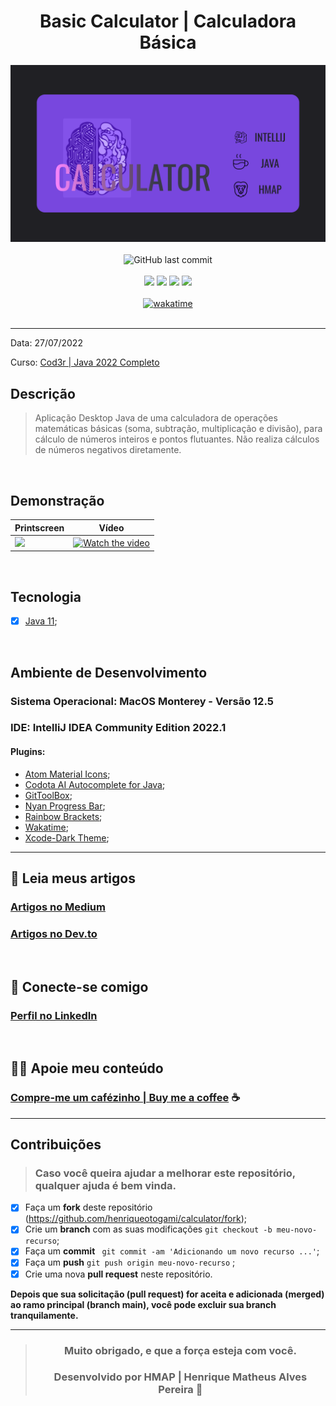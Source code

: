<div align="center">

# Basic Calculator | Calculadora Básica

<img width="auto" src="https://github.com/henriqueotogami/calculator/blob/main/calculator.png?raw=true">
<br>
<br>
<div align="center">
<img alt="GitHub last commit" src="https://img.shields.io/github/last-commit/henriqueotogami/calculator">
</div>
<br>
<img src="https://img.shields.io/github/issues/henriqueotogami/calculator">
<img src="https://img.shields.io/github/forks/henriqueotogami/calculator">
<img src="https://img.shields.io/github/stars/henriqueotogami/calculator">
<img src="https://img.shields.io/github/license/henriqueotogami/calculator">
</div>
<br>
<div align=center>
<a href="https://wakatime.com/badge/user/1e53636e-c916-4d50-9ce1-f3ac75a883e3/project/450f1106-c350-4299-b27b-957bde617d8e"><img src="https://wakatime.com/badge/user/1e53636e-c916-4d50-9ce1-f3ac75a883e3/project/450f1106-c350-4299-b27b-957bde617d8e.svg" alt="wakatime"></a>
</div>
<br>
<hr>

Data: 27/07/2022

Curso: [Cod3r | Java 2022 Completo](https://www.udemy.com/course/fundamentos-de-programacao-com-java/)

## Descrição

> Aplicação Desktop Java de uma calculadora de operações matemáticas básicas (soma, subtração, multiplicação e divisão), para cálculo de números inteiros e pontos flutuantes. 
> Não realiza cálculos de números negativos diretamente.

<br>

## Demonstração

| Printscreen | Vídeo |
| ----------- | ----- |
| <img src="https://github.com/henriqueotogami/calculator/blob/main/src/br/com/otogamidev/img/otogami-dev-Java-desktop-calculator.png?raw=true"> | [![Watch the video](https://img.youtube.com/vi/cWrxBB0KVMg/maxresdefault.jpg)](https://youtu.be/cWrxBB0KVMg) |

<br>

## Tecnologia

- [x] [Java 11](https://www.oracle.com/br/java/technologies/javase/jdk11-archive-downloads.html);

<br>

## Ambiente de Desenvolvimento

### Sistema Operacional: MacOS Monterey - Versão 12.5

### IDE: IntelliJ IDEA Community Edition 2022.1

#### Plugins:

- [Atom Material Icons](https://plugins.jetbrains.com/plugin/10044-atom-material-icons);
- [Codota AI Autocomplete for Java](https://plugins.jetbrains.com/plugin/7638-codota-ai-autocomplete-for-java-and-javascript);
- [GitToolBox](https://plugins.jetbrains.com/plugin/7499-gittoolbox);
- [Nyan Progress Bar](https://plugins.jetbrains.com/plugin/8575-nyan-progress-bar);
- [Rainbow Brackets](https://plugins.jetbrains.com/plugin/10080-rainbow-brackets);
- [Wakatime](https://wakatime.com);
- [Xcode-Dark Theme](https://plugins.jetbrains.com/plugin/13106-xcode-dark-theme);

<hr>

## 📝 Leia meus artigos

### [Artigos no Medium](https://medium.com/@henriqueotogami)
### [Artigos no Dev.to](https://dev.to/henriqueotogami)

<br>

## 💼 Conecte-se comigo
### [Perfil no LinkedIn](https://www.linkedin.com/in/henrique-matheus-alves-pereira)

<br>

## 🙏🏻 Apoie meu conteúdo
### [Compre-me um cafézinho | Buy me a coffee](https://ko-fi.com/henriqueotogami) ☕

<hr>

## Contribuições

> ### Caso você queira ajudar a melhorar este repositório, qualquer ajuda é bem vinda.

- [x] Faça um **fork** deste repositório (https://github.com/henriqueotogami/calculator/fork);
- [x] Crie um **branch** com as suas modificações ` git checkout -b meu-novo-recurso `;
- [x] Faça um **commit** ` git commit -am 'Adicionando um novo recurso ...'`;
- [x] Faça um **push** ` git push origin meu-novo-recurso ` ;
- [x] Crie uma nova **pull request** neste repositório.

**Depois que sua solicitação (pull request) for aceita e adicionada (merged) ao ramo principal (branch main), você pode excluir sua branch tranquilamente.**

<div align="center">

<hr>

> ### **Muito obrigado, e que a força esteja com você.**
>
> ### Desenvolvido por **HMAP | Henrique Matheus Alves Pereira** 🦁

</div>
